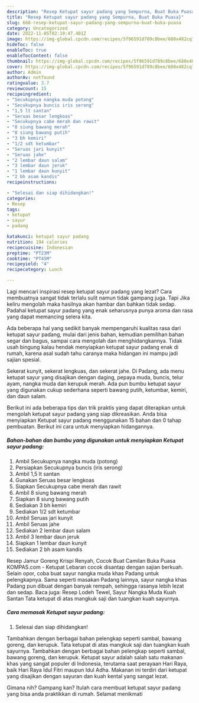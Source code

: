 ```yaml
---
description: "Resep Ketupat sayur padang yang Sempurna, Buat Buka Puasa}"
title: "Resep Ketupat sayur padang yang Sempurna, Buat Buka Puasa}"
slug: 668-resep-ketupat-sayur-padang-yang-sempurna-buat-buka-puasa
category: Uncategorized
date: 2022-11-05T02:19:47.401Z
image: https://img-global.cpcdn.com/recipes/5f96591d789c8bee/680x482cq70/ketupat-sayur-padang-foto-resep-utama.jpg
hideToc: false
enableToc: true
enableTocContent: false
thumbnail: https://img-global.cpcdn.com/recipes/5f96591d789c8bee/680x482cq70/ketupat-sayur-padang-foto-resep-utama.jpg
cover: https://img-global.cpcdn.com/recipes/5f96591d789c8bee/680x482cq70/ketupat-sayur-padang-foto-resep-utama.jpg
author: Admin
authorAv: notfound
ratingvalue: 3.7
reviewcount: 15
recipeingredient:
- "Secukupnya nangka muda potong"
- "Secukupnya buncis iris serong"
- "1,5 lt santan"
- "Seruas besar lengkoas"
- "Secukupnya cabe merah dan rawit"
- "8 siung bawang merah"
- "8 siung bawang putih"
- "3 bh kemiri"
- "1/2 sdt ketumbar"
- "Seruas jari kunyit"
- "Seruas jahe"
- "2 lembar daun salam"
- "3 lembar daun jeruk"
- "1 lembar daun kunyit"
- "2 bh asam kandis"
recipeinstructions:

- "Selesai dan siap dihidangkan!"
categories:
- Resep
tags:
- ketupat
- sayur
- padang

katakunci: ketupat sayur padang 
nutrition: 194 calories
recipecuisine: Indonesian
preptime: "PT23M"
cooktime: "PT45M"
recipeyield: "4"
recipecategory: Lunch

---
```



Lagi mencari inspirasi resep ketupat sayur padang yang lezat? Cara membuatnya sangat tidak terlalu sulit namun tidak gampang juga. Tapi Jika keliru mengolah maka hasilnya akan hambar dan bahkan tidak sedap. Padahal ketupat sayur padang yang enak seharusnya punya aroma dan rasa yang dapat memancing selera kita.


Ada beberapa hal yang sedikit banyak mempengaruhi kualitas rasa dari ketupat sayur padang, mulai dari jenis bahan, kemudian pemilihan bahan segar dan bagus, sampai cara mengolah dan menghidangkannya. Tidak usah bingung kalau hendak menyiapkan ketupat sayur padang enak di rumah, karena asal sudah tahu caranya maka hidangan ini mampu jadi sajian spesial.

Sekerat kunyit, sekerat lengkuas, dan sekerat jahe. Di Padang, ada menu ketupat sayur yang disajikan dengan daging, pepaya muda, buncis, telur ayam, nangka muda dan kerupuk merah. Ada pun bumbu ketupat sayur yang digunakan cukup sederhana seperti bawang putih, ketumbar, kemiri, dan daun salam.


Berikut ini ada beberapa tips dan trik praktis yang dapat diterapkan untuk mengolah ketupat sayur padang yang siap dikreasikan. Anda bisa menyiapkan Ketupat sayur padang menggunakan 15 bahan dan 0 tahap pembuatan. Berikut ini cara untuk menyiapkan hidangannya.

<!--inarticleads1-->

##### Bahan-bahan dan bumbu yang digunakan untuk menyiapkan Ketupat sayur padang:

1. Ambil Secukupnya nangka muda (potong)
1. Persiapkan Secukupnya buncis (iris serong)
1. Ambil 1,5 lt santan
1. Gunakan Seruas besar lengkoas
1. Siapkan Secukupnya cabe merah dan rawit
1. Ambil 8 siung bawang merah
1. Siapkan 8 siung bawang putih
1. Sediakan 3 bh kemiri
1. Sediakan 1/2 sdt ketumbar
1. Ambil Seruas jari kunyit
1. Ambil Seruas jahe
1. Sediakan 2 lembar daun salam
1. Ambil 3 lembar daun jeruk
1. Siapkan 1 lembar daun kunyit
1. Sediakan 2 bh asam kandis


Resep Jamur Goreng Krispi Renyah, Cocok Buat Camilan Buka Puasa KOMPAS.com - Ketupat Lebaran cocok disantap dengan sajian berkuah. Selain opor, coba buat sayur nangka muda khas Padang untuk pelengkapnya. Sama seperti masakan Padang lainnya, sayur nangka khas Padang pun dibuat dengan banyak rempah, sehingga rasanya lebih lezat dan sedap. Baca juga: Resep Lodeh Tewel, Sayur Nangka Muda Kuah Santan Tata ketupat di atas mangkuk saji dan tuangkan kuah sayurnya. 

<!--inarticleads2-->

##### Cara memasak Ketupat sayur padang:


1. Selesai dan siap dihidangkan!

Tambahkan dengan berbagai bahan pelengkap seperti sambal, bawang goreng, dan kerupuk. Tata ketupat di atas mangkuk saji dan tuangkan kuah sayurnya. Tambahkan dengan berbagai bahan pelengkap seperti sambal, bawang goreng, dan kerupuk. Ketupat sayur adalah salah satu makanan khas yang sangat populer di Indonesia, terutama saat perayaan Hari Raya, baik Hari Raya Idul Fitri maupun Idul Adha. Makanan ini terdiri dari ketupat yang disajikan dengan sayuran dan kuah kental yang sangat lezat. 

Gimana nih? Gampang kan? Itulah cara membuat ketupat sayur padang yang bisa anda praktikkan di rumah. Selamat menikmati
